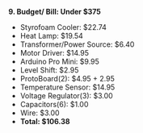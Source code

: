 <b>9. Budget/ Bill: Under $375</b>

<ul>

<li> Styrofoam Cooler: $22.74</li>
<li>Heat Lamp: $19.54</li>
<li>Transformer/Power Source: $6.40</li>
<li>Motor Driver: $14.95</li>
<li>Arduino Pro Mini: $9.95</li>
<li>Level Shift: $2.95</li>
<li>ProtoBoard(2): $4.95 + 2.95</li>
<li>Temperature Sensor: $14.95</li>
<li>Voltage Regulator(3): $3.00</li>
<li>Capacitors(6): $1.00</li>
<li>Wire: $3.00</li>
<li><b>Total: $106.38</b></li>

</ul>
